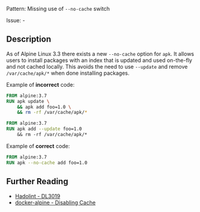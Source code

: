 Pattern: Missing use of `--no-cache` switch

Issue: -

## Description

As of Alpine Linux 3.3 there exists a new `--no-cache` option for `apk`. It allows users to install packages with an index that is updated and used on-the-fly and not cached locally. This avoids the need to use `--update` and remove `/var/cache/apk/*` when done installing packages.

Example of **incorrect** code:

```dockerfile
FROM alpine:3.7
RUN apk update \
    && apk add foo=1.0 \
    && rm -rf /var/cache/apk/*
```

```dockerfile
FROM alpine:3.7
RUN apk add --update foo=1.0
    && rm -rf /var/cache/apk/*
```

Example of **correct** code:

```dockerfile
FROM alpine:3.7
RUN apk --no-cache add foo=1.0
```

## Further Reading

* [Hadolint - DL3019](https://github.com/hadolint/hadolint/wiki/DL3019)
* [docker-alpine - Disabling Cache](https://github.com/gliderlabs/docker-alpine/blob/master/docs/usage.md#disabling-cache)
